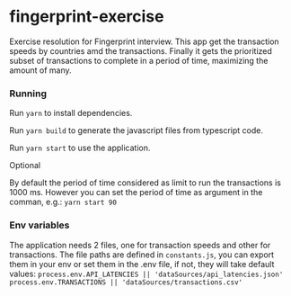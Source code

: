 # fingerprint-exercise
Exercise resolution for Fingerprint interview. This app get the transaction speeds by countries amd the transactions.
Finally it gets the prioritized subset of transactions to complete in a period of time, maximizing the amount of many.

### Running
Run `yarn` to install dependencies.

Run `yarn build` to generate the javascript files from typescript code.

Run `yarn start` to use the application.

Optional

By default the period of time considered as limit to run the transactions is 1000 ms.
However you can set the period of time as argument in the comman, e.g.: `yarn start 90`

### Env variables
The application needs 2 files, one for transaction speeds and other for transactions.
The file paths are defined in `constants.js`, you can export them in your env or set them in the .env file, if not, they will take default values:
`process.env.API_LATENCIES || 'dataSources/api_latencies.json'`
`process.env.TRANSACTIONS || 'dataSources/transactions.csv'`
